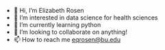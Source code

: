 - 👋 Hi, I’m Elizabeth Rosen
- 👀 I’m interested in data science for health sciences
- 🌱 I’m currently learning python
- 💞️ I’m looking to collaborate on anything!
- 📫 How to reach me eqrosen@bu.edu

<!---
eqrosen/eqrosen is a ✨ special ✨ repository because its `README.md` (this file) appears on your GitHub profile.
You can click the Preview link to take a look at your changes.
--->
